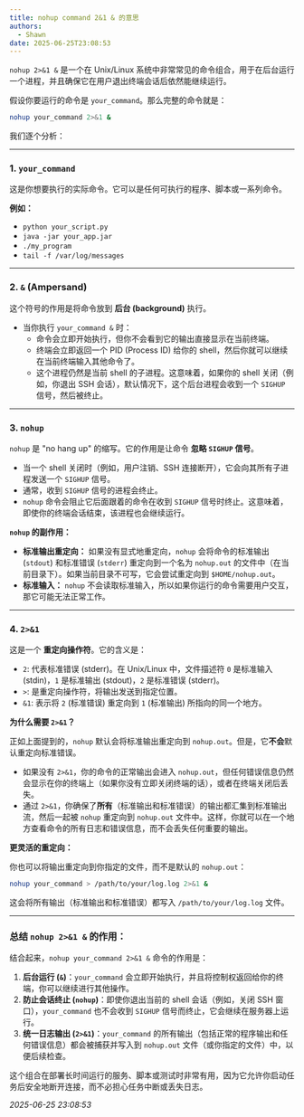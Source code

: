 ```yaml
---
title: nohup command 2&1 & 的意思
authors:
  - Shawn
date: 2025-06-25T23:08:53
---
```


`nohup 2>&1 &` 是一个在 Unix/Linux 系统中非常常见的命令组合，用于在后台运行一个进程，并且确保它在用户退出终端会话后依然能继续运行。

假设你要运行的命令是 `your_command`。那么完整的命令就是：

```bash
nohup your_command 2>&1 &
```

我们逐个分析：

---

### 1. `your_command`

这是你想要执行的实际命令。它可以是任何可执行的程序、脚本或一系列命令。

**例如：**
*   `python your_script.py`
*   `java -jar your_app.jar`
*   `./my_program`
*   `tail -f /var/log/messages`

---

### 2. `&` (Ampersand)

这个符号的作用是将命令放到 **后台 (background)** 执行。

*   当你执行 `your_command &` 时：
    *   命令会立即开始执行，但你不会看到它的输出直接显示在当前终端。
    *   终端会立即返回一个 PID (Process ID) 给你的 shell，然后你就可以继续在当前终端输入其他命令了。
    *   这个进程仍然是当前 shell 的子进程。这意味着，如果你的 shell 关闭（例如，你退出 SSH 会话），默认情况下，这个后台进程会收到一个 `SIGHUP` 信号，然后被终止。

---

### 3. `nohup`

`nohup` 是 "no hang up" 的缩写。它的作用是让命令 **忽略 `SIGHUP` 信号**。

*   当一个 shell 关闭时（例如，用户注销、SSH 连接断开），它会向其所有子进程发送一个 `SIGHUP` 信号。
*   通常，收到 `SIGHUP` 信号的进程会终止。
*   `nohup` 命令会阻止它后面跟着的命令在收到 `SIGHUP` 信号时终止。这意味着，即使你的终端会话结束，该进程也会继续运行。

**`nohup` 的副作用：**

*   **标准输出重定向：** 如果没有显式地重定向，`nohup` 会将命令的标准输出 (`stdout`) 和标准错误 (`stderr`) 重定向到一个名为 `nohup.out` 的文件中（在当前目录下）。如果当前目录不可写，它会尝试重定向到 `$HOME/nohup.out`。
*   **标准输入：** `nohup` 不会读取标准输入，所以如果你运行的命令需要用户交互，那它可能无法正常工作。

---

### 4. `2>&1`

这是一个 **重定向操作符**。它的含义是：

*   `2`: 代表标准错误 (stderr)。在 Unix/Linux 中，文件描述符 `0` 是标准输入 (stdin)，`1` 是标准输出 (stdout)，`2` 是标准错误 (stderr)。
*   `>`: 是重定向操作符，将输出发送到指定位置。
*   `&1`: 表示将 `2` (标准错误) 重定向到 `1` (标准输出) 所指向的同一个地方。

**为什么需要 `2>&1`？**

正如上面提到的，`nohup` 默认会将标准输出重定向到 `nohup.out`。但是，它**不会**默认重定向标准错误。

*   如果没有 `2>&1`，你的命令的正常输出会进入 `nohup.out`，但任何错误信息仍然会显示在你的终端上（如果你没有立即关闭终端的话），或者在终端关闭后丢失。
*   通过 `2>&1`，你确保了**所有**（标准输出和标准错误）的输出都汇集到标准输出流，然后一起被 `nohup` 重定向到 `nohup.out` 文件中。这样，你就可以在一个地方查看命令的所有日志和错误信息，而不会丢失任何重要的输出。

**更灵活的重定向：**

你也可以将输出重定向到你指定的文件，而不是默认的 `nohup.out`：

```bash
nohup your_command > /path/to/your/log.log 2>&1 &
```
这会将所有输出（标准输出和标准错误）都写入 `/path/to/your/log.log` 文件。

---

### 总结 `nohup 2>&1 &` 的作用：

结合起来，`nohup your_command 2>&1 &` 命令的作用是：

1.  **后台运行 (`&`)**：`your_command` 会立即开始执行，并且将控制权返回给你的终端，你可以继续进行其他操作。
2.  **防止会话终止 (`nohup`)**：即使你退出当前的 shell 会话（例如，关闭 SSH 窗口），`your_command` 也不会收到 `SIGHUP` 信号而终止，它会继续在服务器上运行。
3.  **统一日志输出 (`2>&1`)**：`your_command` 的所有输出（包括正常的程序输出和任何错误信息）都会被捕获并写入到 `nohup.out` 文件（或你指定的文件）中，以便后续检查。

这个组合在部署长时间运行的服务、脚本或测试时非常有用，因为它允许你启动任务后安全地断开连接，而不必担心任务中断或丢失日志。


*2025-06-25 23:08:53*
